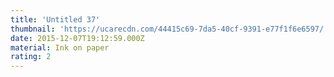 ```yaml
---
title: 'Untitled 37'
thumbnail: 'https://ucarecdn.com/44415c69-7da5-40cf-9391-e77f1f6e6597/'
date: 2015-12-07T19:12:59.000Z
material: Ink on paper
rating: 2
---
```

